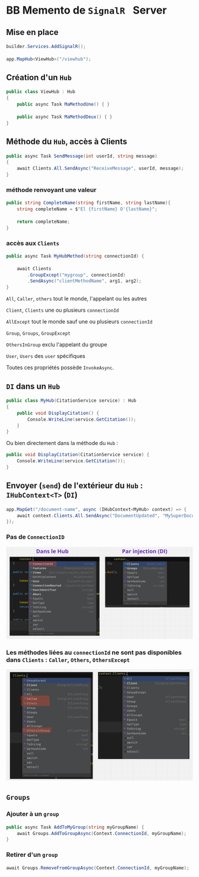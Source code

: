 # BB Memento de `SignalR ` Server



## Mise en place

```cs
builder.Services.AddSignalR();

app.MapHub<ViewHub>("/viewhub");
```



## Création d'un `Hub`

```cs
public class ViewHub : Hub
{
    public async Task MaMethodUne() { }
    
    public async Task MaMethodDeux() { }
}
```



## Méthode du `Hub`, accès à Clients

```cs
public async Task SendMessage(int userId, string message)
{
    await Clients.All.SendAsync("ReceiveMessage", userId, message);
}
```



### méthode renvoyant une valeur

```cs
public string CompleteName(string firstName, string lastName){
    string completeName = $"El {firstName} O'{lastName}";

    return completeName;
}
```



### accès aux `Clients`

```cs
public async Task MyHubMethod(string connectionId) {

    await Clients
        .GroupExcept("mygroup", connectionId)
        .SendAsync("clientMethodName", arg1, arg2);
}
```

`All`, `Caller`, `others` tout le monde, l'appelant ou les autres

`Client`, `Clients` une ou plusieurs `connectionId`

`AllExcept` tout le monde sauf une ou plusieurs `connectionId`

`Group`, `Groups`, `GroupExcept`

 `OthersInGroup` exclu l'appelant du groupe

`User`,  `Users` des `user` spécifiques

Toutes ces propriétés possède `InvokeAsync`.



## `DI` dans un `Hub`

```cs
public class MyHub(CitationService service) : Hub
{
    public void DisplayCitation() {
        Console.WriteLine(service.GetCitation());
    }
}
```

Ou bien directement dans la méthode du `Hub` :

```cs
public void DisplayCitation(CitationService service) {
    Console.WriteLine(service.GetCitation());
}
```



## Envoyer (`send`) de l'extérieur du `Hub` : `IHubContext<T>` (`DI`)

```cs
app.MapGet("/document-name", async (IHubContext<MyHub> context) => {
    await context.Clients.All.SendAsync("DocumentUpdated", "MySuperDocument");
});
```

### Pas de `ConnectionID`

<img src="assets/connection-id-not-available.png" alt="connection-id-not-available" />

### Les méthodes liées au `connectionId` ne sont pas disponibles dans `Clients` :  `Caller`, `Others`, `OthersExcept`

<img src="assets/difference-between-context-and-hub.png" alt="difference-between-context-and-hub" />



## `Groups`

### Ajouter à un `group`

```cs
public async Task AddToMyGroup(string myGroupName) {
    await Groups.AddToGroupAsync(Context.ConnectionId, myGroupName);
}
```

### Retirer d'un `group`

```cs
await Groups.RemoveFromGroupAsync(Context.ConnectionId, myGroupName);
```

